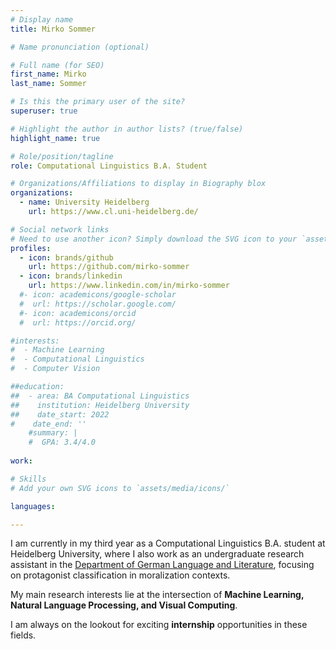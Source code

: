 ```yaml
---
# Display name
title: Mirko Sommer

# Name pronunciation (optional)

# Full name (for SEO)
first_name: Mirko
last_name: Sommer

# Is this the primary user of the site?
superuser: true

# Highlight the author in author lists? (true/false)
highlight_name: true

# Role/position/tagline
role: Computational Linguistics B.A. Student

# Organizations/Affiliations to display in Biography blox
organizations:
  - name: University Heidelberg
    url: https://www.cl.uni-heidelberg.de/

# Social network links
# Need to use another icon? Simply download the SVG icon to your `assets/media/icons/` folder.
profiles:
  - icon: brands/github
    url: https://github.com/mirko-sommer
  - icon: brands/linkedin
    url: https://www.linkedin.com/in/mirko-sommer
  #- icon: academicons/google-scholar
  #  url: https://scholar.google.com/
  #- icon: academicons/orcid
  #  url: https://orcid.org/

#interests:
#  - Machine Learning
#  - Computational Linguistics
#  - Computer Vision

##education:
##  - area: BA Computational Linguistics
##    institution: Heidelberg University
##    date_start: 2022
#    date_end: ''
    #summary: |
    #  GPA: 3.4/4.0
      
work:

# Skills
# Add your own SVG icons to `assets/media/icons/`

languages:

---
```


I am currently in my third year as a Computational Linguistics B.A. student at Heidelberg University, where I also work as an undergraduate research assistant in the <a href="https://www.gs.uni-heidelberg.de/en" target="_blank" title="Disclaimer">Department of German Language and Literature</a>, focusing on protagonist classification in moralization contexts.

My main research interests lie at the intersection of **Machine Learning, Natural Language Processing, and Visual Computing**.

I am always on the lookout for exciting **internship** opportunities in these fields.

